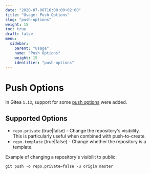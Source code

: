 ```yaml
---
date: "2020-07-06T16:00:00+02:00"
title: "Usage: Push Options"
slug: "push-options"
weight: 15
toc: true
draft: false
menu:
  sidebar:
    parent: "usage"
    name: "Push Options"
    weight: 15
    identifier: "push-options"
---
```


# Push Options

In Gitea `1.13`, support for some [push options](https://git-scm.com/docs/git-push#Documentation/git-push.txt--oltoptiongt)
were added.


## Supported Options

- `repo.private` (true|false) - Change the repository's visibility.  
This is particularly useful when combined with push-to-create.
- `repo.template` (true|false) - Change whether the repository is a template.

Example of changing a repository's visibilit to public:  
```shell
git push -o repo.private=false -u origin master
```
